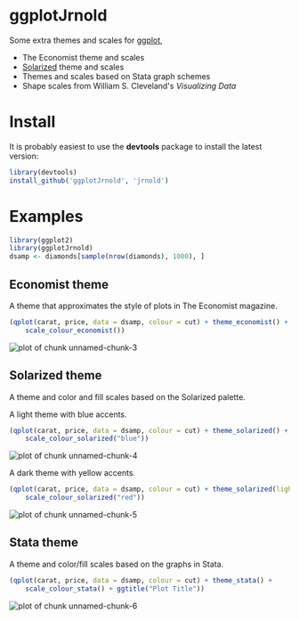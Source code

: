 # ggplotJrnold

Some extra themes and scales for [ggplot](http://had.co.nz/ggplot2/),

- The Economist theme and scales
- [Solarized](http://ethanschoonover.com/solarized) theme and scales
- Themes and scales based on Stata graph schemes
- Shape scales from William S. Cleveland's *Visualizing Data*

# Install 

It is probably easiest to use the **devtools** package to install the latest version:




```r
library(devtools)
install_github('ggplotJrnold', 'jrnold')
```

# Examples


```r
library(ggplot2)
library(ggplotJrnold)
dsamp <- diamonds[sample(nrow(diamonds), 1000), ]
```


## Economist theme

A theme that approximates the style of plots in The Economist
magazine.


```r
(qplot(carat, price, data = dsamp, colour = cut) + theme_economist() + 
    scale_colour_economist())
```

![plot of chunk unnamed-chunk-3](http://i.imgur.com/5SjwN.png) 


## Solarized theme

A theme and color and fill scales based on the Solarized palette.

A light theme with blue accents.


```r
(qplot(carat, price, data = dsamp, colour = cut) + theme_solarized() + 
    scale_colour_solarized("blue"))
```

![plot of chunk unnamed-chunk-4](http://i.imgur.com/hAhPP.png) 


A dark theme with yellow accents.


```r
(qplot(carat, price, data = dsamp, colour = cut) + theme_solarized(light = FALSE) + 
    scale_colour_solarized("red"))
```

![plot of chunk unnamed-chunk-5](http://i.imgur.com/7mpRj.png) 


## Stata theme 

A theme and color/fill scales based on the graphs in Stata.


```r
(qplot(carat, price, data = dsamp, colour = cut) + theme_stata() + 
    scale_colour_stata() + ggtitle("Plot Title"))
```

![plot of chunk unnamed-chunk-6](http://i.imgur.com/U7QNM.png) 



